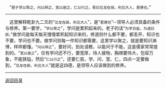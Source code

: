 &emsp;“``君子学以聚之，问以辨之，宽以居之，仁以行之，易曰见龙在田，利见大人，君德也。``”
___
&emsp;这里解释乾卦九二爻的“``见龙在田，利见大人``”，是“``君德也``”--领导人必须具备的条件与修养。第一要学，“``学以聚之``”，学问是累积起来的。老子的话“``为学日益，为道曰损。``”做学问是每天每天慢慢累积起知识来的，修道则什么都不要，都丢开、知识也不要，学问也不要。做学问则每一件知识都需要，这里学以聚之，就是要知识渊博，样样都懂。“``问以辨之``”，要好问，到处请教，以能问于不能，这是儒家常常提到的。“``宽以居之``”，仅有学问还不行，要宽厚，待人接物，胸襟要伟大，包容万象，不能狭隘，然后“``仁以行之``”，还要仁慈，学、问、宽、仁，四点一定要做到，“``见龙在田，利见大人``”就是这四德，是领导人应该做到的修养。
___
[返回目录](../../master/README.md#目录)